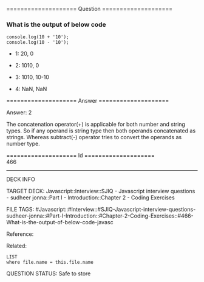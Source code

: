 ==================== Question ====================  

### What is the output of below code

<!-- codeblock-start -->
<pre><code class="hljs language-javascript"><span class="hljs-variable language_">console</span>.<span class="hljs-title function_">log</span>(<span class="hljs-number">10</span> + <span class="hljs-string">'10'</span>);
<span class="hljs-variable language_">console</span>.<span class="hljs-title function_">log</span>(<span class="hljs-number">10</span> - <span class="hljs-string">'10'</span>);
</code></pre>
<!-- codeblock-end -->

- 1: 20, 0

- 2: 1010, 0

- 3: 1010, 10-10

- 4: NaN, NaN  

==================== Answer ====================  

Answer: 2

The concatenation operator(+) is applicable for both number and string types. So if any operand is string type then both operands concatenated as strings. Whereas subtract(-) operator tries to convert the operands as number type.

==================== Id ====================  
466

---

DECK INFO

TARGET DECK: Javascript::Interview::SJIQ - Javascript interview questions - sudheer jonna::Part I - Introduction::Chapter 2 - Coding Exercises

FILE TAGS: #Javascript::#Interview::#SJIQ-Javascript-interview-questions-sudheer-jonna::#Part-I-Introduction::#Chapter-2-Coding-Exercises::#466-What-is-the-output-of-below-code-javasc

Reference:

Related:

```dataview
LIST
where file.name = this.file.name
```

QUESTION STATUS: Safe to store
